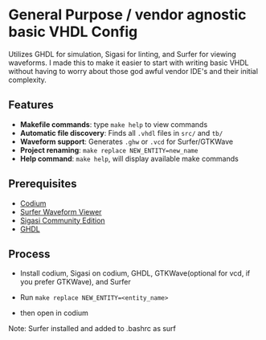 # General Purpose / vendor agnostic basic VHDL Config 

Utilizes GHDL for simulation, Sigasi for linting, and Surfer for 
viewing waveforms. I made this to make it easier to start with writing 
basic VHDL without having to worry about those god awful vendor IDE's and 
their initial complexity. 

## Features
-  **Makefile commands**: type `make help` to view commands
-  **Automatic file discovery**: Finds all `.vhdl` files in `src/` and `tb/`  
-  **Waveform support**: Generates `.ghw` or `.vcd` for Surfer/GTKWave  
-  **Project renaming**: `make replace NEW_ENTITY=new_name`  
-  **Help command**: `make help`, will display available make commands 

## Prerequisites 

- [Codium](https://vscodium.com/)
- [Surfer Waveform Viewer](https://surfer-project.org/)
- [Sigasi Community Edition](https://www.sigasi.com/)
- [GHDL](https://github.com/ghdl/ghdl)

## Process

- Install codium, Sigasi on codium, GHDL, GTKWave(optional for vcd, if you prefer GTKWave), and Surfer 

- Run `make replace NEW_ENTITY=<entity_name>`

- then open in codium 


Note: Surfer installed and added to .bashrc as surf

